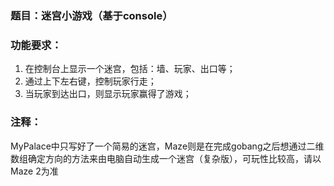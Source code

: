 ### 题目：迷宫小游戏（基于console）

### 功能要求：

1. 在控制台上显示一个迷宫，包括：墙、玩家、出口等；
1. 通过上下左右键，控制玩家行走；
1. 当玩家到达出口，则显示玩家赢得了游戏；


### 注释：
MyPalace中只写好了一个简易的迷宫，Maze则是在完成gobang之后想通过二维数组确定方向的方法来由电脑自动生成一个迷宫（复杂版），可玩性比较高，请以Maze 2为准
